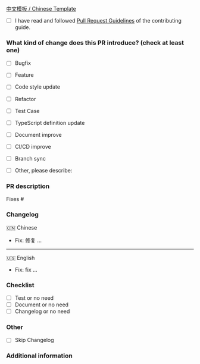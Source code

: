 <!-- Thanks so much for your PR 💗 -->
[中文模板 / Chinese Template](https://github.com/DouyinFE/semi-design/blob/main/.github/PULL_REQUEST_TEMPLATE.zh-CN.md)

- [ ] I have read and followed [Pull Request Guidelines](https://github.com/DouyinFE/semi-design/blob/main/CONTRIBUTING-en-US.md#pull-request-guidelines) of the contributing guide.


### What kind of change does this PR introduce? (check at least one)

 - [ ] Bugfix
 - [ ] Feature
 - [ ] Code style update
 - [ ] Refactor
 - [ ] Test Case
 - [ ] TypeScript definition update
 - [ ] Document improve
 - [ ] CI/CD improve
 - [ ] Branch sync
 - [ ] Other, please describe:


### PR description
<!--
The relevant issue, background of this PR, and what should reviewers focus on
-->
Fixes #

### Changelog
🇨🇳 Chinese
- Fix: 修复 ...

---

🇺🇸 English
- Fix: fix ...


### Checklist
- [ ] Test or no need
- [ ] Document or no need
- [ ] Changelog or no need

### Other
- [ ] Skip Changelog

### Additional information
<!-- You can provide screenshot/video or some additional information -->
